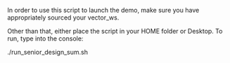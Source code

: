 In order to use this script to launch the demo, make sure you have appropriately sourced your vector_ws.

Other than that, either place the script in your HOME folder or Desktop. To run, type into the console:

./run_senior_design_sum.sh
